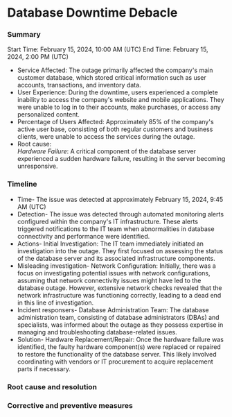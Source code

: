 # **Database Downtime Debacle**
### Summary
Start Time: February 15, 2024, 10:00 AM (UTC)
End Time: February 15, 2024, 2:00 PM (UTC)
- Service Affected: The outage primarily affected the company's main customer database, which stored critical information such as user accounts, transactions, and inventory data.
- User Experience: During the downtime, users experienced a complete inability to access the company's website and mobile applications. They were unable to log in to their accounts, make purchases, or access any personalized content.
- Percentage of Users Affected: Approximately 85% of the company's active user base, consisting of both regular customers and business clients, were unable to access the services during the outage.
- Root cause:  
_Hardware Failure_: A critical component of the database server experienced a sudden hardware failure, resulting in the server becoming unresponsive.
### Timeline
- Time- The issue was detected at approximately February 15, 2024, 9:45 AM (UTC)
- Detection- The issue was detected through automated monitoring alerts configured within the company's IT infrastructure. These alerts triggered notifications to the IT team when abnormalities in database connectivity and performance were identified.
- Actions- Initial Investigation: The IT team immediately initiated an investigation into the outage. They first focused on assessing the status of the database server and its associated infrastructure components.
- Misleading investigation- Network Configuration: Initially, there was a focus on investigating potential issues with network configurations, assuming that network connectivity issues might have led to the database outage. However, extensive network checks revealed that the network infrastructure was functioning correctly, leading to a dead end in this line of investigation.
- Incident responsers- Database Administration Team: The database administration team, consisting of database administrators (DBAs) and specialists, was informed about the outage as they possess expertise in managing and troubleshooting database-related issues.
- Solution- Hardware Replacement/Repair: Once the hardware failure was identified, the faulty hardware component(s) were replaced or repaired to restore the functionality of the database server. This likely involved coordinating with vendors or IT procurement to acquire replacement parts if necessary.
### Root cause and resolution



### Corrective and preventive measures





